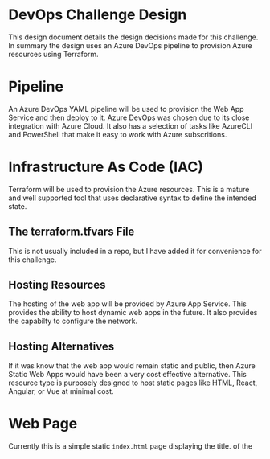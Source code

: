 # DevOps Challenge Design
This design document details the design decisions made for this challenge.
In summary the design uses an Azure DevOps pipeline to provision Azure resources using Terraform.

# Pipeline
An Azure DevOps YAML pipeline will be used to provision the Web App Service and then deploy to it.
Azure DevOps was chosen due to its close integration with Azure Cloud. It also has a selection of tasks like AzureCLI and PowerShell that make it easy to work with Azure subscritions.

# Infrastructure As Code (IAC)
Terraform will be used to provision the Azure resources. This is a mature and well supported tool that uses declarative syntax to define the intended state.

## The terraform.tfvars File
This is not usually included in a repo, but I have added it for convenience for this challenge.

## Hosting Resources
The hosting of the web app will be provided by Azure App Service.  This provides the ability to host dynamic web apps in the future.  It also provides the capabilty to configure the network.

## Hosting Alternatives
If it was know that the web app would remain static and public, then Azure Static Web Apps would have been a very cost effective alternative. This resource type is purposely designed to host static pages like HTML, React, Angular, or Vue at minimal cost.

# Web Page
Currently this is a simple static `index.html` page displaying the title.
of the 